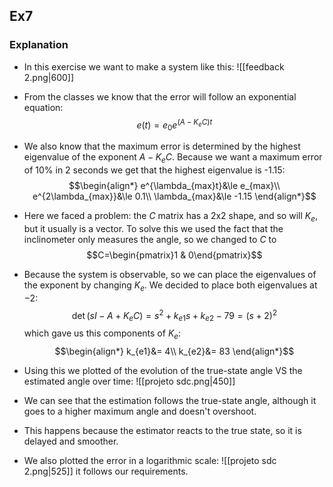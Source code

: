 ## Ex7
### Explanation
- In this exercise we want to make a system like this:
![[feedback 2.png|600]]
- From the classes we know that the error will follow an exponential equation:
$$e(t)=e_{0}e^{(A-K_{e}C)t}$$
- We also know that the maximum error is determined by the highest eigenvalue of the exponent $A-K_{e}C$. Because we want a maximum error of 10% in 2 seconds we get that the highest eigenvalue is -1.15:
$$\begin{align*}
e^{\lambda_{max}t}&\le e_{max}\\
e^{2\lambda_{max}}&\le 0.1\\
\lambda_{max}&\le -1.15
\end{align*}$$

- Here we faced a problem: the $C$ matrix has a 2x2 shape, and so will $K_{e}$, but it usually is a vector. To solve this we used the fact that the inclinometer only measures the angle, so we changed to $C$ to 
$$C=\begin{pmatrix}1 & 0\end{pmatrix}$$

- Because the system is observable, so we can place the eigenvalues of the exponent by changing $K_{e}$. We decided to place both eigenvalues at $-2$:
$$\det (sI-A+K_{e}C)=s^{2}+k_{e1}s+k_{e2}-79=(s+2)^{2}$$
which gave us this components of $K_{e}$:
$$\begin{align*}
k_{e1}&= 4\\
k_{e2}&= 83
\end{align*}$$

- Using this we plotted of the evolution of the true-state angle VS the estimated angle over time:
![[projeto sdc.png|450]]
- We can see that the estimation follows the true-state angle, although it goes to a higher maximum angle and doesn't overshoot.
- This happens because the estimator reacts to the true state, so it is delayed and smoother.

- We also plotted the error in a logarithmic scale:
![[projeto sdc 2.png|525]]
it follows our requirements.

